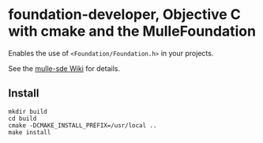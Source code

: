 # foundation-developer, Objective C with cmake and the MulleFoundation


Enables the use of `<Foundation/Foundation.h>` in your projects.

See the [mulle-sde Wiki](https://github.com/mulle-sde/mulle-sde/wiki) for
details.


## Install

```
mkdir build
cd build
cmake -DCMAKE_INSTALL_PREFIX=/usr/local ..
make install
```
